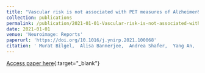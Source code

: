 ```yaml
---
title: "Vascular risk is not associated with PET measures of Alzheimer&apos;s disease neuropathology among cognitively normal older adults"
collection: publications
permalink: /publication/2021-01-01-Vascular-risk-is-not-associated-with-PET-measures-of-Alzheimers-disease-neuropathology-among-cognitively-normal-older-adults
date: 2021-01-01
venue: 'Neuroimage: Reports'
paperurl: 'https://doi.org/10.1016/j.ynirp.2021.100068'
citation: ' Murat Bilgel,  Alisa Bannerjee,  Andrea Shafer,  Yang An,  Susan Resnick, &quot;Vascular risk is not associated with PET measures of Alzheimer&amp;apos;s disease neuropathology among cognitively normal older adults.&quot; Neuroimage: Reports, 2021.'
---
```

[Access paper here](https://doi.org/10.1016/j.ynirp.2021.100068){:target="_blank"}
